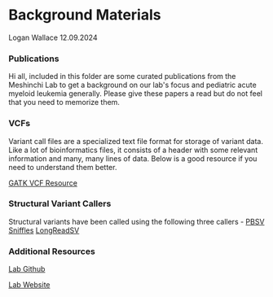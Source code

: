 # Background Materials

Logan Wallace
12.09.2024

### Publications

Hi all, included in this folder are some curated publications from the Meshinchi Lab to get a background on our lab's focus and pediatric acute myeloid leukemia generally. Please give these papers a read but do not feel that you need to memorize them.

### VCFs

Variant call files are a specialized text file format for storage of variant data. Like a lot of bioinformatics files, it consists of a header with some relevant information and many, many lines of data. Below is a good resource if you need to understand them better. 

[GATK VCF Resource](https://gatk.broadinstitute.org/hc/en-us/articles/360035531692-VCF-Variant-Call-Format)

### Structural Variant Callers

Structural variants have been called using the following three callers - 
[PBSV](https://github.com/PacificBiosciences/pbsv)
[Sniffles](https://github.com/fritzsedlazeck/Sniffles)
[LongReadSV](https://support.sentieon.com/appnotes/longread_sv/#introduction)

### Additional Resources

[Lab Github](https://github.com/Meshinchi-Lab)

[Lab Website](https://research.fredhutch.org/meshinchi/en.html)
